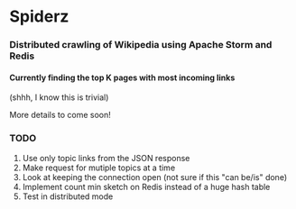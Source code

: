 # Spiderz
### Distributed crawling of Wikipedia using Apache Storm and Redis
#### Currently finding the top K pages with most incoming links 
(shhh, I know this is trivial)

More details to come soon!

### TODO
1. Use only topic links from the JSON response
2. Make request for mutiple topics at a time
3. Look at keeping the connection open (not sure if this "can be/is" done)
4. Implement count min sketch on Redis instead of a huge hash table
5. Test in distributed mode